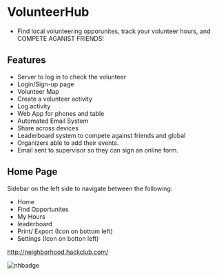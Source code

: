 # VolunteerHub
- Find local volunteering opporunites, track your volunteer hours, and COMPETE AGANIST FRIENDS!

## Features
- Server to log in to check the volunteer
- Login/Sign-up page
- Volunteer Map
- Create a volunteer activity
- Log activity
- Web App for phones and table
- Automated Email System
- Share across devices
- Leaderboard system to compete against friends and global
- Organizers able to add their events. 
- Email sent to supervisor so they can sign an online form.

## Home Page
Sidebar on the left side to navigate between the following:
- Home 
- Find Opportunites
- My Hours 
- leaderboard
- Print/ Export (Icon on bottom left)
- Settings (Icon on botton left)

http://neighborhood.hackclub.com/

![nhbadge](https://img.shields.io/badge/made%20for%20neighborhood-bf8f73?style=for-the-badge&logo=hackclub&logoColor=ffffff)


